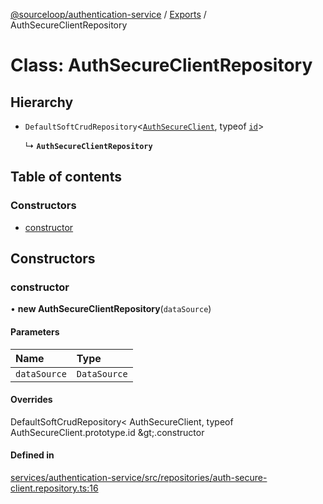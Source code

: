 [@sourceloop/authentication-service](../README.md) / [Exports](../modules.md) / AuthSecureClientRepository

# Class: AuthSecureClientRepository

## Hierarchy

- `DefaultSoftCrudRepository`<[`AuthSecureClient`](AuthSecureClient.md), typeof [`id`](AuthClient.md#id)\>

  ↳ **`AuthSecureClientRepository`**

## Table of contents

### Constructors

- [constructor](AuthSecureClientRepository.md#constructor)

## Constructors

### constructor

• **new AuthSecureClientRepository**(`dataSource`)

#### Parameters

| Name | Type |
| :------ | :------ |
| `dataSource` | `DataSource` |

#### Overrides

DefaultSoftCrudRepository&lt;
  AuthSecureClient,
  typeof AuthSecureClient.prototype.id
\&gt;.constructor

#### Defined in

[services/authentication-service/src/repositories/auth-secure-client.repository.ts:16](https://github.com/sourcefuse/loopback4-microservice-catalog/blob/b93c60ac7/services/authentication-service/src/repositories/auth-secure-client.repository.ts#L16)
